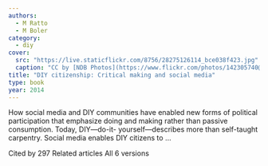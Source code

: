 ```yaml
---
authors:
  - M Ratto
  - M Boler
category:
  - diy
cover:
  src: "https://live.staticflickr.com/8756/28275126114_bce038f423.jpg"
  caption: "CC by [NDB Photos](https://www.flickr.com/photos/142305740@N05/), Flickr"
title: "DIY citizenship: Critical making and social media"
type: book
year: 2014
---
```

How social media and DIY communities have enabled new forms of political participation
that emphasize doing and making rather than passive consumption. Today, DIY—do-it-
yourself—describes more than self-taught carpentry. Social media enables DIY citizens to …
<!-- more -->
  Cited by 297 Related articles All 6 versions
